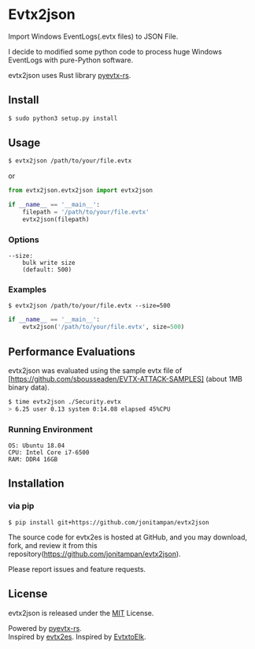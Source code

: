 # Evtx2json
Import Windows EventLogs(.evtx files) to JSON File.

I decide to modified some python code to process huge Windows EventLogs with pure-Python software.

evtx2json uses Rust library [pyevtx-rs](https://github.com/omerbenamram/pyevtx-rs).


## Install
```bash
$ sudo python3 setup.py install
```
## Usage
```bash
$ evtx2json /path/to/your/file.evtx
```

or

```python
from evtx2json.evtx2json import evtx2json

if __name__ == '__main__':
    filepath = '/path/to/your/file.evtx'
    evtx2json(filepath)
```

### Options
```
--size:
    bulk write size
    (default: 500)
```

### Examples
```
$ evtx2json /path/to/your/file.evtx --size=500
```

```py
if __name__ == '__main__':
    evtx2json('/path/to/your/file.evtx', size=500)
```

## Performance Evaluations
evtx2json was evaluated using the sample evtx file of [https://github.com/sbousseaden/EVTX-ATTACK-SAMPLES] (about 1MB binary data).

```.bash
$ time evtx2json ./Security.evtx
> 6.25 user 0.13 system 0:14.08 elapsed 45%CPU
```

### Running Environment
```
OS: Ubuntu 18.04  
CPU: Intel Core i7-6500  
RAM: DDR4 16GB  
```


## Installation
### via pip
```
$ pip install git+https://github.com/jonitampan/evtx2json
```

The source code for evtx2es is hosted at GitHub, and you may download, fork, and review it from this repository(https://github.com/jonitampan/evtx2json).

Please report issues and feature requests.

## License
evtx2json is released under the [MIT](https://github.com/jonitampan/evtx2json/blob/master/LICENSE) License.

Powered by [pyevtx-rs](https://github.com/omerbenamram/pyevtx-rs).  
Inspired by [evtx2es](https://github.com/sumeshi/evtx2es).
Inspired by [EvtxtoElk](https://github.com/dgunter/evtxtoelk).
